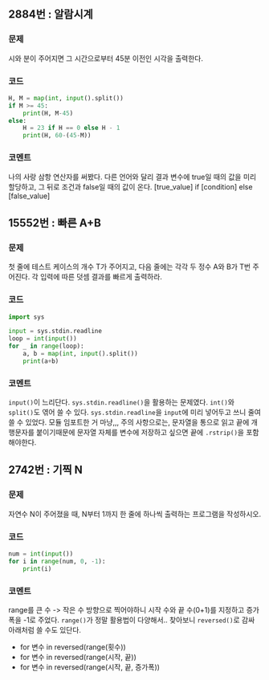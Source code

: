 ## 2884번 : 알람시계
### 문제
시와 분이 주어지면 그 시간으로부터 45분 이전인 시각을 출력한다.
### 코드
```python
H, M = map(int, input().split())
if M >= 45:
    print(H, M-45)
else:
    H = 23 if H == 0 else H - 1
    print(H, 60-(45-M))
```
### 코멘트
나의 사랑 삼항 연산자를 써봤다. 다른 언어와 달리 결과 변수에 true일 때의 값을 미리 할당하고, 그 뒤로 조건과 false일 때의 값이 온다.
[true_value] if [condition] else [false_value]

## 15552번 : 빠른 A+B
### 문제
첫 줄에 테스트 케이스의 개수 T가 주어지고, 다음 줄에는 각각 두 정수 A와 B가 T번 주어진다. 각 입력에 따른 덧셈 결과를 빠르게 출력하라.
### 코드
```python
import sys

input = sys.stdin.readline
loop = int(input())
for _ in range(loop):
    a, b = map(int, input().split())
    print(a+b)
```
### 코멘트
`input()`이 느리단다. `sys.stdin.readline()`을 활용하는 문제였다. `int()`와 `split()`도 엮어 쓸 수 있다. `sys.stdin.readline`을 `input`에 미리 넣어두고 쓰니 줄여 쓸 수 있었다. 모듈 임포트한 거 마냥,,,
주의 사항으로는, 문자열을 통으로 읽고 끝에 개행문자를 붙이기때문에 문자열 자체를 변수에 저장하고 싶으면 끝에 `.rstrip()`을 포함해야한다.

## 2742번 : 기찍 N
### 문제
자연수 N이 주어졌을 때, N부터 1까지 한 줄에 하나씩 출력하는 프로그램을 작성하시오.
### 코드
```python
num = int(input())
for i in range(num, 0, -1):
    print(i)
```
### 코멘트 
range를 큰 수 -> 작은 수 방향으로 찍어야하니 시작 수와 끝 수(0+1)를 지정하고 증가폭을 -1로 주었다. `range()`가 정말 활용법이 다양해서.. 찾아보니 `reversed()`로 감싸 아래처럼 쓸 수도 있단다.
- for 변수 in reversed(range(횟수))
- for 변수 in reversed(range(시작, 끝))
- for 변수 in reversed(range(시작, 끝, 증가폭))